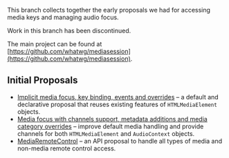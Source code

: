 This branch collects together the early proposals we had for accessing media keys and managing audio focus.

Work in this branch has been discontinued.

The main project can be found at [https://github.com/whatwg/mediasession](https://github.com/whatwg/mediasession).

## Initial Proposals

* [Implicit media focus, key binding, events and overrides](https://github.com/whatwg/mediasession/blob/prespec/ImplicitMediaControls.md) &ndash; a default and declarative proposal that reuses existing features of `HTMLMediaElement` objects.
* [Media focus with channels support, metadata additions and media category overrides](https://github.com/mounirlamouri/media-focus/blob/master/explainer.md) &ndash; improve default media handling and provide channels for both `HTMLMediaElement` and `AudioContext` objects.
* [MediaRemoteControl](https://github.com/whatwg/mediasession/blob/prespec/MediaRemoteControl.md) &ndash; an API proposal to handle all types of media and non-media remote control access.
